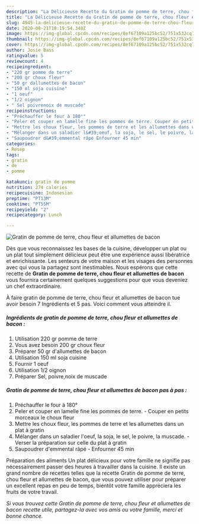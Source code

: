 ```yaml
---
description: "La Délicieuse Recette du Gratin de pomme de terre, chou fleur et allumettes de bacon"
title: "La Délicieuse Recette du Gratin de pomme de terre, chou fleur et allumettes de bacon"
slug: 4945-la-delicieuse-recette-du-gratin-de-pomme-de-terre-chou-fleur-et-allumettes-de-bacon
date: 2020-08-21T18:19:54.348Z
image: https://img-global.cpcdn.com/recipes/8ef67109a125bc52/751x532cq70/gratin-de-pomme-de-terre-chou-fleur-et-allumettes-de-bacon-photo-principale-de-la-recette.jpg
thumbnail: https://img-global.cpcdn.com/recipes/8ef67109a125bc52/751x532cq70/gratin-de-pomme-de-terre-chou-fleur-et-allumettes-de-bacon-photo-principale-de-la-recette.jpg
cover: https://img-global.cpcdn.com/recipes/8ef67109a125bc52/751x532cq70/gratin-de-pomme-de-terre-chou-fleur-et-allumettes-de-bacon-photo-principale-de-la-recette.jpg
author: Josie Bass
ratingvalue: 5
reviewcount: 4
recipeingredient:
- "220 gr pomme de terre"
- "200 gr choux fleur"
- "50 gr dallumettes de bacon"
- "150 ml soja cuisine"
- "1 oeuf"
- "1/2 oignon"
- " Sel poivrenoix de muscade"
recipeinstructions:
- "Préchauffer le four à 180°"
- "Peler et couper en lamelle fine les pommes de terre. Couper en petits morceaux le choux fleur"
- "Mettre les choux fleur, les pommes de terre et les allumettes dans un plat à gratin"
- "Mélanger dans un saladier l&#39;oeuf, la soja, le sel, le poivre, la muscade. Verser la préparation sur celle du plat à gratin"
- "Saupoudrer d&#39;emmental râpé Enfourner 45 min"
categories:
- Resep
tags:
- gratin
- de
- pomme

katakunci: gratin de pomme 
nutrition: 274 calories
recipecuisine: Indonesian
preptime: "PT13M"
cooktime: "PT55M"
recipeyield: "2"
recipecategory: Lunch

---
```



![Gratin de pomme de terre, chou fleur et allumettes de bacon](https://img-global.cpcdn.com/recipes/8ef67109a125bc52/751x532cq70/gratin-de-pomme-de-terre-chou-fleur-et-allumettes-de-bacon-photo-principale-de-la-recette.jpg)

Dès que vous reconnaissez les bases de la cuisine, développer un plat ou un plat tout simplement délicieux peut être une expérience aussi libératrice et enrichissante. Les senteurs de votre maison et les visages des personnes avec qui vous la partagez sont inestimables. Nous espérons que cette recette de <strong> Gratin de pomme de terre, chou fleur et allumettes de bacon </strong> vous fournira certainement quelques suggestions pour que vous deveniez un chef extraordinaire.

<!--inarticleads1-->

À faire gratin de pomme de terre, chou fleur et allumettes de bacon tue avoir besoin 7 Ingrédients et 5 pas. Voici comment vous atteindre il.

##### Ingrédients de gratin de pomme de terre, chou fleur et allumettes de bacon :

1. Utilisation 220 gr pomme de terre
1. Vous avez besoin 200 gr choux fleur
1. Préparer 50 gr d&#39;allumettes de bacon
1. Utilisation 150 ml soja cuisine
1. Fournir 1 oeuf
1. Utilisation 1/2 oignon
1. Préparer  Sel, poivre,noix de muscade




<!--inarticleads2-->

##### Gratin de pomme de terre, chou fleur et allumettes de bacon pas à pas :

1. Préchauffer le four à 180°
1. Peler et couper en lamelle fine les pommes de terre. - Couper en petits morceaux le choux fleur
1. Mettre les choux fleur, les pommes de terre et les allumettes dans un plat à gratin
1. Mélanger dans un saladier l&#39;oeuf, la soja, le sel, le poivre, la muscade. - Verser la préparation sur celle du plat à gratin
1. Saupoudrer d&#39;emmental râpé - Enfourner 45 min




<!--inarticleads1-->

<p>
Préparation des aliments Un plat délicieux pour votre famille ne signifie pas nécessairement passer des heures à travailler dans la cuisine. Il existe un grand nombre de recettes telles que la recette Gratin de pomme de terre, chou fleur et allumettes de bacon, que vous pouvez utiliser pour préparer un excellent repas en peu de temps, bientôt votre famille appréciera les fruits de votre travail.
</p>

<p>
<i>Si vous trouvez cette Gratin de pomme de terre, chou fleur et allumettes de bacon recette utile, partagez-la avec vos amis ou votre famille, merci et bonne chance.</i>
</p>
